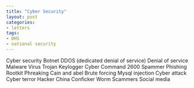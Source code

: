 ```yaml
---
title: "Cyber Security"
layout: post
categories:
- letters
tags:
- DHS
- national security
---
```


Cyber security
Botnet
DDOS (dedicated denial of service)
Denial of service
Malware
Virus
Trojan
Keylogger
Cyber Command
2600
Spammer
Phishing
Rootkit
Phreaking
Cain and abel
Brute forcing
Mysql injection
Cyber attack
Cyber terror
Hacker
China
Conficker
Worm
Scammers
Social media